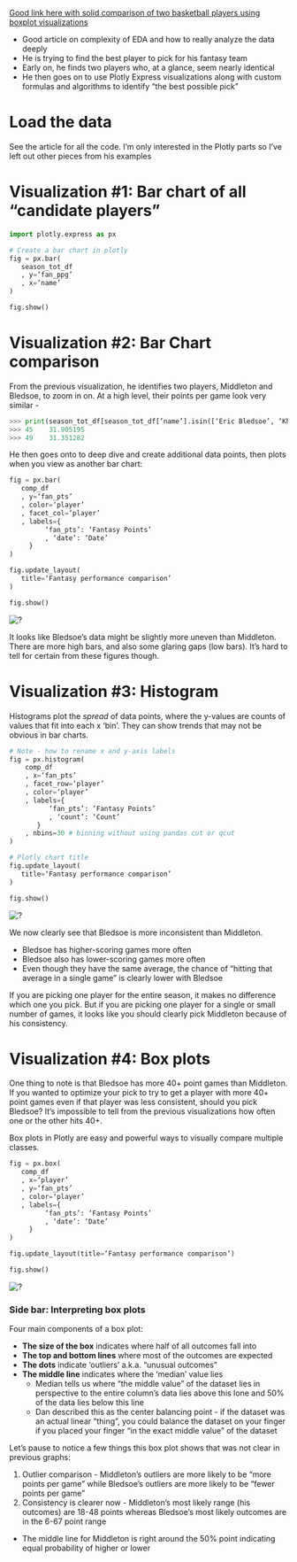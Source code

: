 [Good link here with solid comparison of two basketball players using boxplot visualizations](https://link.medium.com/5L4XdIYcj7)
- Good article on complexity of EDA and how to really analyze the data deeply 
- He is trying to find the best player to pick for his fantasy team
- Early on, he finds two players who, at a glance, seem nearly identical 
- He then goes on to use Plotly Express visualizations along with custom formulas and algorithms to identify “the best possible pick”

# Load the data 
See the article for all the code. I’m only interested in the Plotly parts so I’ve left out other pieces from his examples

# Visualization #1: Bar chart of all “candidate players”
```python   
import plotly.express as px

# Create a bar chart in plotly 
fig = px.bar(
   season_tot_df
   , y=‘fan_ppg’
   , x=‘name’
)

fig.show()
```

# Visualization #2: Bar Chart comparison

From the previous visualization, he identifies two players, Middleton and Bledsoe, to zoom in on. At a high level, their points per game look very similar - 

```python   
>>> print(season_tot_df[season_tot_df[‘name’].isin([‘Eric Bledsoe’, ‘Khris Middleton’])].fan_ppg)
>>> 45    31.905195
>>> 49    31.351282
``` 
He then goes onto to deep dive and create additional data points, then plots when you view as another bar chart:
```python   
fig = px.bar(
   comp_df
   , y=‘fan_pts’
   , color=‘player’
   , facet_col=‘player’
   , labels={
         ‘fan_pts’: ‘Fantasy Points’
         , ‘date’: ‘Date’
     }
)

fig.update_layout(
   title=‘Fantasy performance comparison’
)

fig.show()
```

![?](https://i.imgur.com/6NTrBmX_d.jpg?maxwidth=640&shape=thumb&fidelity=medium)

It looks like Bledsoe’s data might be slightly more uneven than Middleton. There are more high bars, and also some glaring gaps (low bars). It’s hard to tell for certain from these figures though. 

# Visualization #3: Histogram
Histograms plot the *spread* of data points, where the y-values are counts of values that fit into each x ‘bin’. They can show trends that may not be obvious in bar charts. 

```python 
# Note - how to rename x and y-axis labels  
fig = px.histogram(
    comp_df
    , x=‘fan_pts’
    , facet_row=‘player’
    , color=‘player’
    , labels={
          ‘fan_pts’: ‘Fantasy Points’  
          , ‘count’: ‘Count’
       }
    , nbins=30 # binning without using pandas cut or qcut 
)

# Plotly chart title
fig.update_layout(
   title=‘Fantasy performance comparison’
)

fig.show()
```

![?](https://i.imgur.com/54TES5V_d.jpg?maxwidth=640&shape=thumb&fidelity=medium)

We now clearly see that Bledsoe is more inconsistent than Middleton. 
- Bledsoe has higher-scoring games more often
- Bledsoe also has lower-scoring games more often
- Even though they have the same average, the chance of “hitting that average in a single game” is clearly lower with Bledsoe 

If you are picking one player for the entire season, it makes no difference which one you pick. But if you are picking one player for a single or small number of games, it looks like you should clearly pick Middleton because of his consistency. 

# Visualization #4: Box plots
One thing to note is that Bledsoe has more 40+ point games than Middleton. If you wanted to optimize your pick to try to get a player with more 40+ point games even if that player was less consistent, should you pick Bledsoe? It’s impossible to tell from the previous visualizations how often one or the other hits 40+. 

Box plots in Plotly are easy and powerful ways to visually compare multiple classes. 

```python   
fig = px.box(
   comp_df
   , x=‘player’
   , y=‘fan_pts’
   , color=‘player’
   , labels={
         ‘fan_pts’: ‘Fantasy Points’
         , ‘date’: ‘Date’
     }
)

fig.update_layout(title=‘Fantasy performance comparison’)

fig.show()
```
![?](https://i.imgur.com/IgKn5Rb_d.jpg?maxwidth=640&shape=thumb&fidelity=medium)

### Side bar: Interpreting box plots 
Four main components of a box plot: 
- **The size of the box** indicates where half of all outcomes fall into
- **The top and bottom lines** where most of the outcomes are expected
- **The dots** indicate ‘outliers’ a.k.a. “unusual outcomes”
- **The middle line** indicates where the ‘median’ value lies
   - Median tells us where “the middle value” of the dataset lies in perspective to the entire column’s data lies above this lone and 50% of the data lies below this line
   - Dan described this as the center balancing point - if the dataset was an actual linear “thing”, you could balance the dataset on your finger if you placed your finger “in the exact middle value” of the dataset 
   
Let’s pause to notice a few things this box plot shows that was not clear in previous graphs:
1. Outlier comparison - Middleton’s outliers are more likely to be “more points per game” while Bledsoe’s outliers are more likely to be “fewer points per game”
1. Consistency is clearer now - Middleton’s most likely range (his outcomes) are 18-48 points whereas Bledsoe’s most likely outcomes are in the 6-67 point range
- The middle line for Middleton is right around the 50% point indicating equal probability of higher or lower 
